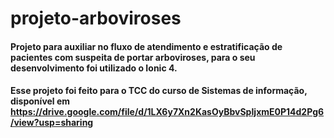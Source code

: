 # projeto-arboviroses
#### Projeto para auxiliar no fluxo de atendimento e estratificação de pacientes com suspeita de portar arboviroses, para o seu desenvolvimento foi utilizado o Ionic 4.
#### Esse projeto foi feito para o TCC do curso de Sistemas de informação, disponível em https://drive.google.com/file/d/1LX6y7Xn2KasOyBbvSpIjxmE0P14d2Pg6/view?usp=sharing
